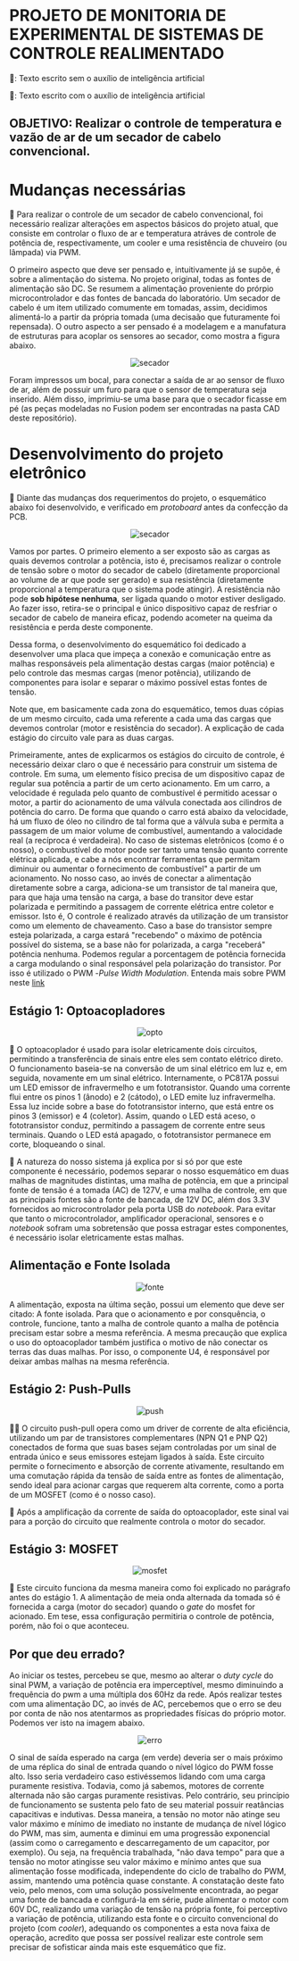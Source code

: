# PROJETO DE MONITORIA DE EXPERIMENTAL DE SISTEMAS DE CONTROLE REALIMENTADO

🧠: Texto escrito sem o auxílio de inteligência artificial

🤖: Texto escrito com o auxílio de inteligência artificial

## OBJETIVO: Realizar o controle de temperatura e vazão de ar de um secador de cabelo convencional.

# Mudanças necessárias
🧠 Para realizar o controle de um secador de cabelo convencional, foi necessário realizar alterações em aspectos básicos do projeto atual, que consiste em controlar o fluxo de ar e temperatura atráves de controle de potência de, respectivamente, um cooler e uma resistência de chuveiro (ou lâmpada) via PWM.

O primeiro aspecto que deve ser pensado e, intuitivamente já se supõe, é sobre a alimentação do sistema. No projeto original, todas as fontes de alimentação são DC. Se resumem a alimentação proveniente do prórpio microcontrolador e das fontes de bancada do laboratório. Um secador de cabelo é um item utilizado comumente em tomadas, assim, decidimos alimentá-lo a partir da própria tomada (uma decisaão que futuramente foi repensada). O outro aspecto a ser pensado é a modelagem e a manufatura de estruturas para acoplar os sensores ao secador, como mostra a figura abaixo.

<p align="center">
  <img src="https://github.com/luizspinola/E_SCR_MONITORIA/blob/fd7203f281a3de32cfbce53ebf565b8b0dd9bbd7/images/secador.png" alt="secador">
</p>

Foram impressos um bocal, para conectar a saída de ar ao sensor de fluxo de ar, além de possuir um furo para que o sensor de temperatura seja inserido. Além disso, imprimiu-se uma base para que o secador ficasse em pé (as peças modeladas no Fusion podem ser encontradas na pasta CAD deste repositório).

# Desenvolvimento do projeto eletrônico

🧠 Diante das mudanças dos requerimentos do projeto, o esquemático abaixo foi desenvolvido, e verificado em _protoboard_ antes da confecção da PCB.

<p align="center">
  <img src="https://github.com/luizspinola/E_SCR_MONITORIA/blob/5854220135213a4ee05ba36546c0e48b903f04f7/images/Schematic_Secador_Scr.png" alt="secador">
</p>

Vamos por partes. O primeiro elemento a ser exposto são as cargas as quais devemos controlar a potência, isto é, precisamos realizar o controle de tensão sobre o motor do secador de cabelo (diretamente proporcional ao volume de ar que pode ser gerado) e sua resistência (diretamente proporcional a temperatura que o sistema pode atingir). A resistência não pode **sob hipótese nenhuma**, ser ligada quando o motor estiver desligado. Ao fazer isso, retira-se o principal e único dispositivo capaz de resfriar o secador de cabelo de maneira eficaz, podendo acometer na queima da resistência e perda deste componente.

Dessa forma, o desenvolvimento do esquemático foi dedicado a desenvolver uma placa que impeça a conexão e comunicação entre as malhas responsáveis pela alimentação destas cargas (maior potência) e pelo controle das mesmas cargas (menor potência), utilizando de componentes para isolar e separar o máximo possível estas fontes de tensão.

Note que, em basicamente cada zona do esquemático, temos duas cópias de um mesmo circuito, cada uma referente a cada uma das cargas que devemos controlar (motor e resistência do secador). A explicação de cada estágio do circuito vale para as duas cargas.

Primeiramente, antes de explicarmos os estágios do circuito de controle, é necessário deixar claro o que é necessário para construir um sistema de controle. Em suma, um elemento físico precisa de um dispositivo capaz de regular sua potência a partir de um certo acionamento. Em um carro, a velocidade é regulada pelo quanto de combustível é permitido acessar o motor, a partir do acionamento de uma válvula conectada aos cilindros de potência do carro. De forma que quando o carro está abaixo da velocidade, há um fluxo de óleo no cilindro de tal forma que a válvula suba e permita a passagem de um maior volume de combustível, aumentando a valocidade real (a recíproca é verdadeira). No caso de sistemas eletrônicos (como é o nosso), o combustível do motor pode ser tanto uma tensão quanto corrente elétrica aplicada, e cabe a nós encontrar ferramentas que permitam diminuir ou aumentar o fornecimento de combustível" a partir de um acionamento. No nosso caso, ao invés de conectar a alimentação diretamente sobre a carga, adiciona-se um transistor de tal maneira que, para que haja uma tensão na carga, a base do transitor deve estar polarizada e permitindo a passagem de corrente elétrica entre coletor e emissor. Isto é, O controle é realizado através da utilização de um transistor como um elemento de chaveamento. Caso a base do transistor sempre esteja polarizada, a carga estará "recebendo" o máximo de potência possível do sistema, se a base não for polarizada, a carga "receberá" potência nenhuma. Podemos regular a porcentagem de potência fornecida a carga modulando o sinal responsável pela polarização do transistor. Por isso é utilizado o PWM -_Pulse Width Modulation_. Entenda mais sobre PWM neste [link](https://www.youtube.com/shorts/xqR8hdYKgJs)   



## Estágio 1: Optoacopladores

<p align="center">
  <img src="https://github.com/luizspinola/E_SCR_MONITORIA/blob/76f16076b71ec76a1ff509dff280be8ef9a71f41/images/opto.png" alt="opto">
</p>

🤖 O optoacoplador é usado para isolar eletricamente dois circuitos, permitindo a transferência de sinais entre eles sem contato elétrico direto. O funcionamento baseia-se na conversão de um sinal elétrico em luz e, em seguida, novamente em um sinal elétrico. Internamente, o PC817A possui um LED emissor de infravermelho e um fototransistor. Quando uma corrente flui entre os pinos 1 (ânodo) e 2 (cátodo), o LED emite luz infravermelha. Essa luz incide sobre a base do fototransistor interno, que está entre os pinos 3 (emissor) e 4 (coletor). Assim, quando o LED está aceso, o fototransistor conduz, permitindo a passagem de corrente entre seus terminais. Quando o LED está apagado, o fototransistor permanece em corte, bloqueando o sinal.

🧠 A natureza do nosso sistema já explica por si só por que este componente é necessário, podemos separar o nosso esquemático em duas malhas de magnitudes distintas, uma malha de potência, em que a principal fonte de tensão é a tomada (AC) de 127V, e uma malha de controle, em que as principais fontes são a fonte de bancada, de 12V DC, além dos 3.3V fornecidos ao microcontrolador pela porta USB do _notebook_. Para evitar que tanto o microcontrolador, amplificador operacional, sensores e o _notebook_ sofram uma sobretensão que possa estragar estes componentes, é necessário isolar eletricamente estas malhas. 

## Alimentação e Fonte Isolada

<p align="center">
  <img src="https://github.com/luizspinola/E_SCR_MONITORIA/blob/00c682b61cbbdcfb7eab54666a1082dce40f28de/images/alimentacao.png" alt="fonte">
</p>

A alimentação, exposta na última seção, possui um elemento que deve ser citado: A fonte isolada. Para que o acionamento e por consquência, o controle, funcione, tanto a malha de controle quanto a malha de potência precisam estar sobre a mesma referência. A mesma precaução que explica o uso do optoacoplador também justifica o motivo de não conectar os terras das duas malhas. Por isso, o componente U4, é responsável por deixar ambas malhas na mesma referência.

## Estágio 2: Push-Pulls

<p align="center">
  <img src="https://github.com/luizspinola/E_SCR_MONITORIA/blob/8b4d0cf5edfb41e455b89dd79b8a1ae3c9ea84aa/images/push_pull.png" alt="push">
</p>

🤖🧠 O circuito push-pull opera como um driver de corrente de alta eficiência, utilizando um par de transistores complementares (NPN Q1 e PNP Q2) conectados de forma que suas bases sejam controladas por um sinal de entrada único e seus emissores estejam ligados à saída. Este circuito permite o fornecimento e absorção de corrente ativamente, resultando em uma comutação rápida da tensão de saída entre as fontes de alimentação, sendo ideal para acionar cargas que requerem alta corrente, como a porta de um MOSFET (como é o nosso caso).

🧠 Após a amplificação da corrente de saída do optoacoplador, este sinal vai para a porção do circuito que realmente controla o motor do secador.

## Estágio 3: MOSFET

<p align="center">
  <img src="https://github.com/luizspinola/E_SCR_MONITORIA/blob/8b4d0cf5edfb41e455b89dd79b8a1ae3c9ea84aa/images/mosfet.png" alt="mosfet">
</p>

🧠 Este circuito funciona da mesma maneira como foi explicado no parágrafo antes do estágio 1. A alimentação de meia onda alternada da tomada só é fornecida a carga (motor do secador) quando o _gate_ do mosfet for acionado. Em tese, essa configuração permitiria o controle de potência, porém, não foi o que aconteceu.

## Por que deu errado?

Ao iniciar os testes, percebeu se que, mesmo ao alterar o _duty cycle_ do sinal PWM, a variação de potência era imperceptível, mesmo diminuindo a frequência do pwm a uma múltipla dos 60Hz da rede. Após realizar testes com uma alimentação DC, ao invés de AC, percebemos que o erro se deu por conta de não nos atentarmos as propriedades físicas do próprio motor. Podemos ver isto na imagem abaixo. 

<p align="center">
  <img src="https://github.com/luizspinola/E_SCR_MONITORIA/blob/021dcd678d85bbc38f24f4492fdb3074aedcd483/images/erro.png" alt="erro">
</p>

O sinal de saída esperado na carga (em verde) deveria ser o mais próximo de uma réplica do sinal de entrada quando o nível lógico do PWM fosse alto. Isso seria verdadeiro caso estivéssemos lidando com uma carga puramente resistiva. Todavia, como já sabemos, motores de corrente alternada não são cargas puramente resistivas. Pelo contrário, seu princípio de funcionamento se sustenta pelo fato de seu material possuir reatâncias capacitivas e indutivas. Dessa maneira, a tensão no motor não atinge seu valor máximo e mínimo de imediato no instante de mudança de nível lógico do PWM, mas sim, aumenta e diminui em uma progressão exponencial (assim como o carregamento e descarregamento de um capacitor, por exemplo). Ou seja, na frequência trabalhada, "não dava tempo" para que a tensão no motor atingisse seu valor máximo e mínimo antes que sua alimentação fosse modificada, independente do ciclo de trabalho do PWM, assim, mantendo uma potência quase constante. A constatação deste fato veio, pelo menos, com uma solução possívelmente encontrada, ao pegar uma fonte de bancada e configurá-la em série, pude alimentar o motor com 60V DC, realizando uma variação de tensão na própria fonte, foi perceptivo a variação de potência, utilizando esta fonte e o circuito convencional do projeto (com _cooler_), adequando os componentes a esta nova faixa de operação, acredito que possa ser possível realizar este controle sem precisar de sofisticar ainda mais este esquemático que fiz.




